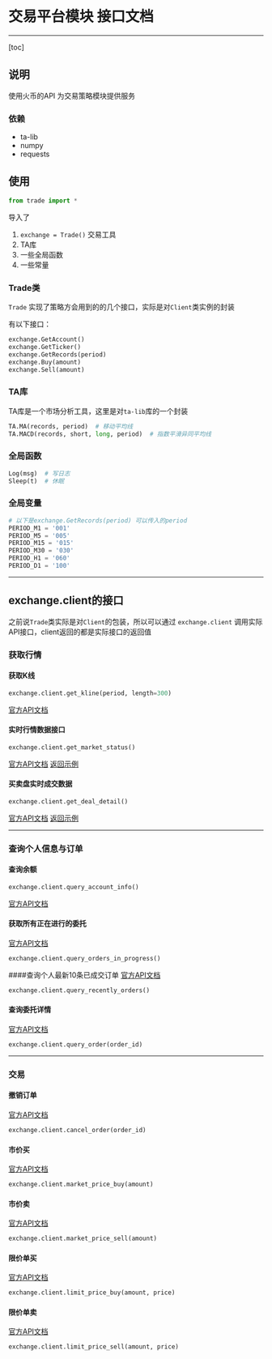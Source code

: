 # 交易平台模块 接口文档


---

[toc]

## 说明
使用火币的API
为交易策略模块提供服务

### 依赖

- ta-lib
- numpy
- requests


## 使用

```python
from trade import *
```
导入了

1. `exchange = Trade()` 交易工具
2. TA库
3. 一些全局函数
4. 一些常量


### Trade类

`Trade` 实现了策略方会用到的的几个接口，实际是对`Client`类实例的封装

有以下接口：
```python
exchange.GetAccount()
exchange.GetTicker()
exchange.GetRecords(period)
exchange.Buy(amount)
exchange.Sell(amount)
```

### TA库
TA库是一个市场分析工具，这里是对`ta-lib`库的一个封装
```python
TA.MA(records, period)  # 移动平均线
TA.MACD(records, short, long, period)  # 指数平滑异同平均线
```

### 全局函数
```python
Log(msg)  # 写日志
Sleep(t)  # 休眠
```

### 全局变量
```python
# 以下是exchange.GetRecords(period) 可以传入的period
PERIOD_M1 = '001'
PERIOD_M5 = '005'
PERIOD_M15 = '015'
PERIOD_M30 = '030'
PERIOD_H1 = '060'
PERIOD_D1 = '100'
```

---



## exchange.client的接口
之前说`Trade`类实际是对`Client`的包装，所以可以通过 `exchange.client` 调用实际API接口，client返回的都是实际接口的返回值

### 获取行情

#### 获取K线
```Python
exchange.client.get_kline(period, length=300)
```

[官方API文档](https://github.com/huobiapi/API_Docs/wiki/REST-Interval)



#### 实时行情数据接口
```Python
exchange.client.get_market_status()
```

[官方API文档](https://github.com/huobiapi/API_Docs/wiki/REST-Candlestick-Chart)
[返回示例](http://api.huobi.com/staticmarket/ticker_btc_json.js)

#### 买卖盘实时成交数据
```Python
exchange.client.get_deal_detail()
```
[官方API文档](https://github.com/huobiapi/API_Docs/wiki/REST-Order-Book-and-TAS)
[返回示例](http://api.huobi.com/staticmarket/detail_btc_json.js)

---

### 查询个人信息与订单

#### 查询余额
```python
exchange.client.query_account_info()
```
[官方API文档](https://github.com/huobiapi/API_Docs/wiki/REST-get_account_info)

#### 获取所有正在进行的委托
[官方API文档](https://github.com/huobiapi/API_Docs/wiki/REST-get_orders)
```python
exchange.client.query_orders_in_progress()
```

####查询个人最新10条已成交订单
[官方API文档](https://github.com/huobiapi/API_Docs/wiki/REST-get_new_deal_orders)
```python
exchange.client.query_recently_orders()
```

#### 查询委托详情
[官方API文档](https://github.com/huobiapi/API_Docs/wiki/REST-order_info)
```python
exchange.client.query_order(order_id)
```

---

### 交易

#### 撤销订单
[官方API文档](https://github.com/huobiapi/API_Docs/wiki/REST-cancel_order)
```python
exchange.client.cancel_order(order_id)
```

#### 市价买
[官方API文档](https://github.com/huobiapi/API_Docs/wiki/REST-buy_market)
```python
exchange.client.market_price_buy(amount)
```

#### 市价卖
[官方API文档](https://github.com/huobiapi/API_Docs/wiki/REST-sell_market)
```python
exchange.client.market_price_sell(amount)
```

#### 限价单买
[官方API文档](https://github.com/huobiapi/API_Docs/wiki/REST-buy)
```python
exchange.client.limit_price_buy(amount, price)
```

#### 限价单卖
[官方API文档](https://github.com/huobiapi/API_Docs/wiki/REST-sell)
```python
exchange.client.limit_price_sell(amount, price)
```





